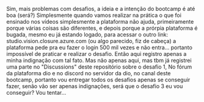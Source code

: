 Sim, mais problemas com desafios, a ideia e a intenção do bootcamp é até boa (será?)
Simplesmente quando vamos realizar na prática o que foi ensinado nos vídeos simplesmente a plataforma não ajuda, 
primeiramente porque várias coisas são diferentes, e depois porque a prórpia plataforma é bugada, 
mesmo eu já estando logado, para acessar o outro link: studio.vision.closure.azure.com (ou algo parecido, fiz de cabeça)
a plataforma pede pra eu fazer o login 500 mil vezes e não entra...
portanto impossível de praticar e realizar o desafio. Então aqui registro apenas a minha indignação com tal fato.
Mas não apenas aqui, mas tbm já registrei uma parte no "Discussions" deste repositório sobre o desafio 1,
No fórum da plataforma dio e no discord no servidor da dio, no canal deste bootcamp,
portanto vou entregar todos os desafios apenas se conseguir fazer, senão vão ser apenas indignações, 
será que o desafio 3 eu vou conseguir? Vou tentar...
